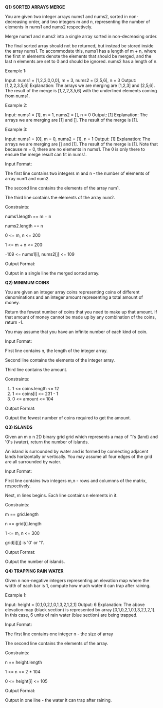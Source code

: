 
**Q1) SORTED ARRAYS MERGE**

You are given two integer arrays nums1 and nums2, sorted in non-decreasing order, and two integers m and n, representing the number of elements in nums1 and nums2 respectively.

Merge nums1 and nums2 into a single array sorted in non-decreasing order.

The final sorted array should not be returned, but instead be stored inside the array nums1. To accommodate this, nums1 has a length of m + n, where the first m elements denote the elements that should be merged, and the last n elements are set to 0 and should be ignored. nums2 has a length of n.

Example 1:

Input: nums1 = [1,2,3,0,0,0], m = 3, nums2 = [2,5,6], n = 3 Output: [1,2,2,3,5,6] Explanation: The arrays we are merging are [1,2,3] and [2,5,6]. The result of the merge is [1,2,2,3,5,6] with the underlined elements coming from nums1.

Example 2:

Input: nums1 = [1], m = 1, nums2 = [], n = 0 Output: [1] Explanation: The arrays we are merging are [1] and []. The result of the merge is [1].

Example 3:

Input: nums1 = [0], m = 0, nums2 = [1], n = 1 Output: [1] Explanation: The arrays we are merging are [] and [1]. The result of the merge is [1]. Note that because m = 0, there are no elements in nums1. The 0 is only there to ensure the merge result can fit in nums1.

Input Format:

The first line contains two integers m and n - the number of elements of array num1 and num2.

The second line contains the elements of the array num1.

The third line contains the elements of the array num2.

Constraints:

nums1.length == m + n

nums2.length == n

0 <= m, n <= 200

1 <= m + n <= 200

-109 <= nums1[i], nums2[j] <= 109

Output Format:

Output in a single line the merged sorted array.




**Q2) MINIMUM COINS**

You are given an integer array coins representing coins of different denominations and an integer amount representing a total amount of money.

Return the fewest number of coins that you need to make up that amount. If that amount of money cannot be made up by any combination of the coins, return -1.

You may assume that you have an infinite number of each kind of coin.

Input Format:

First line contains n, the length of the integer array.

Second line contains the elements of the integer array.

Third line contains the amount.

Constraints:

1) 1 <= coins.length <= 12
2) 1 <= coins[i] <= 231 - 1
3) 0 <= amount <= 104

Output Format:

Output the fewest number of coins required to get the amount.




**Q3) ISLANDS**

Given an m x n 2D binary grid grid which represents a map of '1's (land) and '0's (water), return the number of islands.

An island is surrounded by water and is formed by connecting adjacent lands horizontally or vertically. You may assume all four edges of the grid are all surrounded by water.

Input Format:

First line contains two integers m,n - rows and columnns of the matrix, respectively.

Next, m lines begins. Each line contains n elements in it.

Constraints:

m == grid.length

n == grid[i].length

1 <= m, n <= 300

grid[i][j] is '0' or '1'.

Output Format:

Output the number of islands.




**Q4) TRAPPING RAIN WATER**

Given n non-negative integers representing an elevation map where the width of each bar is 1, compute how much water it can trap after raining.

Example 1:

Input: height = [0,1,0,2,1,0,1,3,2,1,2,1] Output: 6 Explanation: The above elevation map (black section) is represented by array [0,1,0,2,1,0,1,3,2,1,2,1]. In this case, 6 units of rain water (blue section) are being trapped.

Input Format:

The first line contains one integer n - the size of array

The second line contains the elements of the array.

Constraints:

n == height.length

1 <= n <= 2 * 104

0 <= height[i] <= 105

Output Format:

Output in one line - the water it can trap after raining.
